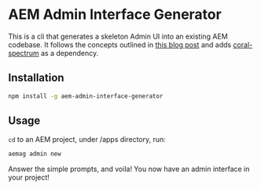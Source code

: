 # AEM Admin Interface Generator

This is a cli that generates a skeleton Admin UI into an existing AEM codebase. 
It follows the concepts outlined in [this blog post](https://blogs.perficient.com/2020/04/13/building-aem-admin-consoles-that-will-not-break-with-new-aem-releases/) and adds [coral-spectrum](https://github.com/adobe/coral-spectrum) as a dependency.

## Installation
```sh
npm install -g aem-admin-interface-generator
```

## Usage
`cd` to an AEM project, under /apps directory, run:

```sh
aemag admin new
```

Answer the simple prompts, and voila! You now have an admin interface in your project!
